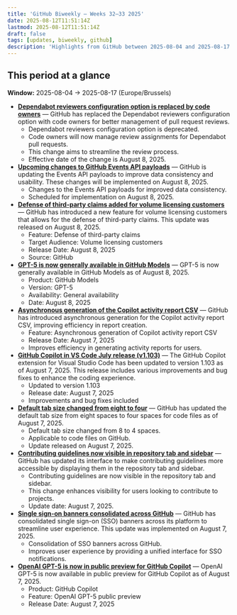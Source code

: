```yaml
---
title: 'GitHub Biweekly – Weeks 32–33 2025'
date: 2025-08-12T11:51:14Z
lastmod: 2025-08-12T11:51:14Z
draft: false
tags: [updates, biweekly, github]
description: 'Highlights from GitHub between 2025-08-04 and 2025-08-17.'
---
```

## This period at a glance

**Window:** 2025-08-04 → 2025-08-17 (Europe/Brussels)

- **[Dependabot reviewers configuration option is replaced by code owners](https://github.blog/changelog/2025-08-08-dependabot-reviewers-configuration-option-is-replaced-by-code-owners)** — GitHub has replaced the Dependabot reviewers configuration option with code owners for better management of pull request reviews.
  - Dependabot reviewers configuration option is deprecated.
  - Code owners will now manage review assignments for Dependabot pull requests.
  - This change aims to streamline the review process.
  - Effective date of the change is August 8, 2025.
- **[Upcoming changes to GitHub Events API payloads](https://github.blog/changelog/2025-08-08-upcoming-changes-to-github-events-api-payloads)** — GitHub is updating the Events API payloads to improve data consistency and usability. These changes will be implemented on August 8, 2025.
  - Changes to the Events API payloads for improved data consistency.
  - Scheduled for implementation on August 8, 2025.
- **[Defense of third-party claims added for volume licensing customers](https://github.blog/changelog/2025-08-08-defense-of-third-party-claims-added-for-volume-licensing-customers)** — GitHub has introduced a new feature for volume licensing customers that allows for the defense of third-party claims. This update was released on August 8, 2025.
  - Feature: Defense of third-party claims
  - Target Audience: Volume licensing customers
  - Release Date: August 8, 2025
  - Source: GitHub
- **[GPT-5 is now generally available in GitHub Models](https://github.blog/changelog/2025-08-07-gpt-5-is-now-generally-available-in-github-models)** — GPT-5 is now generally available in GitHub Models as of August 8, 2025.
  - Product: GitHub Models
  - Version: GPT-5
  - Availability: General availability
  - Date: August 8, 2025
- **[Asynchronous generation of the Copilot activity report CSV](https://github.blog/changelog/2025-08-07-asynchronous-generation-of-the-copilot-activity-report-csv)** — GitHub has introduced asynchronous generation for the Copilot activity report CSV, improving efficiency in report creation.
  - Feature: Asynchronous generation of Copilot activity report CSV
  - Release Date: August 7, 2025
  - Improves efficiency in generating activity reports for users.
- **[GitHub Copilot in VS Code July release (v1.103)](https://github.blog/changelog/2025-08-07-github-copilot-in-vs-code-july-release-v1-103)** — The GitHub Copilot extension for Visual Studio Code has been updated to version 1.103 as of August 7, 2025. This release includes various improvements and bug fixes to enhance the coding experience.
  - Updated to version 1.103
  - Release date: August 7, 2025
  - Improvements and bug fixes included
- **[Default tab size changed from eight to four](https://github.blog/changelog/2025-08-07-default-tab-size-changed-from-eight-to-four)** — GitHub has updated the default tab size from eight spaces to four spaces for code files as of August 7, 2025.
  - Default tab size changed from 8 to 4 spaces.
  - Applicable to code files on GitHub.
  - Update released on August 7, 2025.
- **[Contributing guidelines now visible in repository tab and sidebar](https://github.blog/changelog/2025-08-07-contributing-guidelines-now-visible-in-repository-tab-and-sidebar)** — GitHub has updated its interface to make contributing guidelines more accessible by displaying them in the repository tab and sidebar.
  - Contributing guidelines are now visible in the repository tab and sidebar.
  - This change enhances visibility for users looking to contribute to projects.
  - Update date: August 7, 2025.
- **[Single sign-on banners consolidated across GitHub](https://github.blog/changelog/2025-08-07-single-sign-on-banners-consolidated-across-github)** — GitHub has consolidated single sign-on (SSO) banners across its platform to streamline user experience. This update was implemented on August 7, 2025.
  - Consolidation of SSO banners across GitHub.
  - Improves user experience by providing a unified interface for SSO notifications.
- **[OpenAI GPT-5 is now in public preview for GitHub Copilot](https://github.blog/changelog/2025-08-07-openai-gpt-5-is-now-in-public-preview-for-github-copilot)** — OpenAI GPT-5 is now available in public preview for GitHub Copilot as of August 7, 2025.
  - Product: GitHub Copilot
  - Feature: OpenAI GPT-5 public preview
  - Release Date: August 7, 2025

